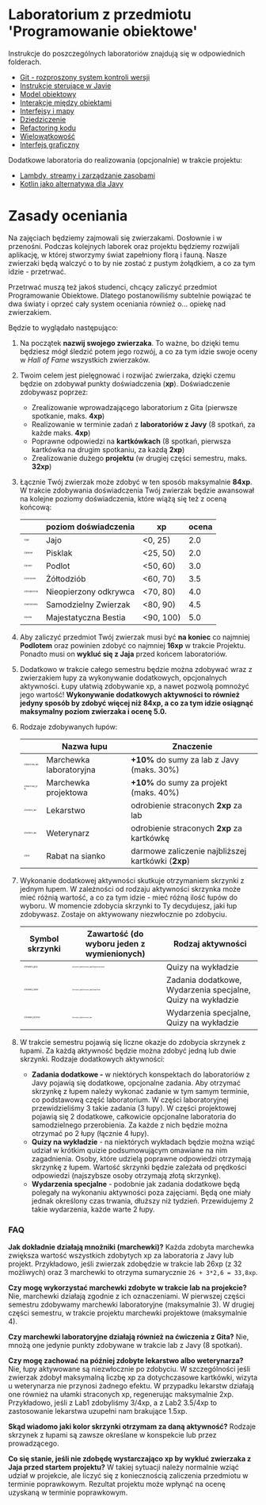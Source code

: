 # Laboratorium z przedmiotu 'Programowanie obiektowe'

Instrukcje do poszczególnych laboratoriów znajdują się w odpowiednich folderach.

* [Git - rozproszony system kontroli wersji](lab0/Readme.md)
* [Instrukcje sterujące w Javie](lab1/Readme.md)
* [Model obiektowy](lab2/Readme.md)
* [Interakcje między obiektami](lab3/Readme.md)
* [Interfejsy i mapy](lab4/Readme.md)
* [Dziedziczenie](lab5/Readme.md)
* [Refactoring kodu](lab6/Readme.md)
* [Wielowątkowość](lab7/Readme.md)
* [Interfejs graficzny](lab8/Readme.md)

Dodatkowe laboratoria do realizowania (opcjonalnie) w trakcie projektu:
* [Lambdy, streamy i zarządzanie zasobami](proj-lab1/Readme.md)
* [Kotlin jako alternatywa dla Javy](proj-lab2/Readme.md)
# Zasady oceniania

Na zajęciach będziemy zajmowali się zwierzakami. Dosłownie i w przenośni. Podczas kolejnych laborek oraz projektu będziemy rozwijali aplikację, w której stworzymy świat zapełniony florą i fauną. Nasze zwierzaki będą walczyć o to by nie zostać z pustym żołądkiem, a co za tym idzie - przetrwać.

Przetrwać muszą też jakoś studenci, chcący zaliczyć przedmiot Programowanie Obiektowe. Dlatego postanowiliśmy subtelnie powiązać te dwa światy i oprzeć cały system oceniania również o... opiekę nad zwierzakiem. 

Będzie to wyglądało następująco:

1. Na początek **nazwij swojego zwierzaka**. To ważne, bo dzięki temu będziesz mógł śledzić potem jego rozwój, a co za tym idzie swoje oceny w *Hall of Fame* wszystkich zwierzaków.

2. Twoim celem jest pielęgnować i rozwijać zwierzaka, dzięki czemu będzie on zdobywał punkty doświadczenia (**xp**). Doświadczenie zdobywasz poprzez:

   - Zrealizowanie wprowadzającego laboratorium z Gita (pierwsze spotkanie, maks. **4xp**)
   - Realizowanie w terminie zadań z **laboratoriów z Javy**   (8 spotkań, za każde maks. **4xp**)
   - Poprawne odpowiedzi na **kartkówkach** (8 spotkań, pierwsza kartkówka na drugim spotkaniu, za każdą **2xp**)
   - Zrealizowanie dużego **projektu** (w drugiej części semestru, maks. **32xp**)

3. Łącznie Twój zwierzak może zdobyć w ten sposób maksymalnie **84xp**. W trakcie zdobywania doświadczenia Twój zwierzak będzie awansował na kolejne poziomy doświadczenia, które wiążą się też z oceną końcową:

   |                                                              | poziom doświadczenia  | xp        | ocena |
   | ------------------------------------------------------------ | --------------------- | --------- | ----- |
   | <img src="img/owlbear1.png" alt="jajo" style="zoom: 25%;" /> | Jajo                  | <0, 25)   | 2.0   |
   | <img src="img/owlbear2.png" alt="pisklak" style="zoom: 25%;" /> | Pisklak               | <25, 50)  | 2.0   |
   | <img src="img/owlbear3.png" alt="podlot" style="zoom: 25%;" /> | Podlot                | <50, 60)  | 3.0   |
   | <img src="img/owlbear4.png" alt="zoltodziob" style="zoom: 25%;" /> | Żółtodziób            | <60, 70)  | 3.5   |
   | <img src="img/owlbear5.png" alt="nieopierzony" style="zoom: 25%;" /> | Nieopierzony odkrywca | <70, 80)  | 4.0   |
   | <img src="img/owlbear6.png" alt="samodzielny" style="zoom: 25%;" /> | Samodzielny Zwierzak  | <80, 90)  | 4.5   |
   | <img src="img/owlbear7.png" alt="bestia" style="zoom: 25%;" /> | Majestatyczna Bestia  | <90, 100) | 5.0   |

   

4. Aby zaliczyć przedmiot Twój zwierzak musi być **na koniec** co najmniej **Podlotem** oraz powinien zdobyć co najmniej **16xp** w trakcie Projektu. Ponadto musi on **wykluć się z Jaja** przed końcem laboratoriów. 

5. Dodatkowo w trakcie całego semestru będzie można zdobywać wraz z zwierzakiem łupy za wykonywanie dodatkowych, opcjonalnych aktywności. Łupy ułatwią zdobywanie xp, a nawet pozwolą pomnożyć jego wartość! **Wykonywanie dodatkowych aktywności to również jedyny sposób by zdobyć więcej niż 84xp, a co za tym idzie osiągnąć maksymalny poziom zwierzaka i ocenę 5.0.**

6. Rodzaje zdobywanych łupów:

   |                                                              | Nazwa łupu              | Znaczenie                                          |
   | ------------------------------------------------------------ | ----------------------- | -------------------------------------------------- |
   | <img src="img/bonus_multiplier_lab.png" alt="marchew_lab" style="zoom: 25%;" /> | Marchewka laboratoryjna | **+10%** do sumy za lab z Javy (maks. 30%)         |
   | <img src="img/bonus_multiplier_proj.png" alt="marchew_proj" style="zoom: 25%;" /> | Marchewka projektowa    | **+10%** do sumy za projekt (maks. 40%)            |
   | <img src="img/bonus_restore_lab.png" alt="restore_lab" style="zoom: 25%;" /> | Lekarstwo               | odrobienie straconych **2xp** za lab               |
   | <img src="img/bonus_restore_test.png" alt="restore_lab" style="zoom: 25%;" /> | Weterynarz              | odrobienie straconych  **2xp** za kartkówkę        |
   | <img src="img/bonus_test.png" alt="test" style="zoom: 25%;" /> | Rabat na sianko         | darmowe zaliczenie najbliższej kartkówki (**2xp**) |

7. Wykonanie dodatkowej aktywności skutkuje otrzymaniem skrzynki z jednym łupem. W zależności od rodzaju aktywności skrzynka może mieć różnią wartość, a co za tym idzie - mieć różną ilość łupów do wyboru. W momencie zdobycia skrzynki to Ty decydujesz, jaki łup zdobywasz. Zostaje on aktywowany niezwłocznie po zdobyciu.

   | Symbol skrzynki                                              | Zawartość (do wyboru jeden z wymienionych)                   | Rodzaj aktywności                                           |
   | ------------------------------------------------------------ | ------------------------------------------------------------ | ----------------------------------------------------------- |
   | <img src="img/reward_gold.png" alt="reward_gold" style="zoom: 25%;" /> | <img src="img/bonus_restore_lab.png" alt="restore_lab" style="zoom: 20%;" /><img src="img/bonus_restore_test.png" alt="restore_lab" style="zoom: 20%;" /><img src="img/bonus_multiplier.png" alt="marchew" style="zoom: 20%;" /><img src="img/bonus_test.png" alt="test" style="zoom: 20%;" /> | Quizy na wykładzie                                          |
   | <img src="img/reward_silver.png" alt="reward_silver" style="zoom: 25%;" /> | <img src="img/bonus_restore_lab.png" alt="restore_lab" style="zoom: 20%;" /><img src="img/bonus_restore_test.png" alt="restore_lab" style="zoom: 20%;" /><img src="img/bonus_multiplier.png" alt="marchew" style="zoom: 20%;" /> | Zadania dodatkowe, Wydarzenia specjalne, Quizy na wykładzie |
   | <img src="img/reward_bronze.png" alt="reward_bronze" style="zoom: 25%;" /> | <img src="img/bonus_restore_lab.png" alt="restore_lab" style="zoom: 20%;" /><img src="img/bonus_restore_test.png" alt="restore_lab" style="zoom: 20%;" /> | Wydarzenia specjalne, Quizy na wykładzie                    |

8. W trakcie semestru pojawią się liczne okazje do zdobycia skrzynek z łupami. Za każdą aktywność będzie można zdobyć jedną lub dwie skrzynki. Rodzaje dodatkowych aktywności:

   - **Zadania dodatkowe -** w niektórych konspektach do laboratoriów z Javy pojawią się dodatkowe, opcjonalne zadania. Aby otrzymać skrzynkę z łupem należy wykonać zadanie w tym samym terminie, co podstawową część laboratorium. W części laboratoryjnej przewidzieliśmy 3 takie zadania (3 łupy). W części projektowej pojawią się 2 dodatkowe, całkowicie opcjonalne laboratoria do samodzielnego przerobienia. Za każde z nich będzie można otrzymać po 2 łupy (łącznie 4 łupy).
   - **Quizy na wykładzie** - na niektórych wykładach będzie można wziąć udział w krótkim quizie podsumowującym omawiane na nim zagadnienia. Osoby, które udzielą poprawne odpowiedzi otrzymają skrzynkę z łupem. Wartość skrzynki będzie zależała od prędkości odpowiedzi (najszybsze osoby otrzymają złotą skrzynkę).
   - **Wydarzenia specjalne** - podobnie jak zadania dodatkowe będą polegały na wykonaniu aktywności poza zajęciami. Będą one miały jednak określony czas trwania, dłuższy niż tydzień. Przewidujemy 2 takie wydarzenia, każde warte 2 łupy.

### FAQ

**Jak dokładnie działają mnożniki (marchewki)?**
Każda zdobyta marchewka zwiększa wartość wszystkich zdobytych xp za laboratoria z Javy lub projekt. Przykładowo, jeśli zwierzak  zdobędzie w trakcie lab 26xp (z 32 możliwych) oraz 3 marchewki to otrzyma sumarycznie `26 + 3*2,6 = 33,8xp`.

**Czy mogę wykorzystać marchewki zdobyte w trakcie lab na projekcie?**
Nie, marchewki działają zgodnie z ich oznaczeniami. W pierwszej części semestru zdobywamy marchewki laboratoryjne (maksymalnie 3). W drugiej części semestru, w trakcie projektu marchewki projektowe (maksymalnie 4).

**Czy marchewki laboratoryjne działają również na ćwiczenia z Gita?**
Nie, mnożą one jedynie punkty zdobywane w trakcie lab z Javy (8 spotkań).

**Czy mogę zachować na później zdobyte lekarstwo albo weterynarza?**
Nie, łupy aktywowane są niezwłocznie po zdobyciu. W szczególności jeśli zwierzak zdobył maksymalną liczbę xp za dotychczasowe kartkówki, wizyta u weterynarza nie przynosi żadnego efektu. W przypadku lekarstw działają one również na ułamki straconych xp, regenerując maksymalnie 2xp. Przykładowo, jeśli z Lab1 zdobyliśmy 3/4xp, a z Lab2 3.5/4xp to zastosowanie lekarstwa uzupełni nam brakujące 1.5xp. 

**Skąd wiadomo jaki kolor skrzynki otrzymam za daną aktywność?**
Rodzaje skrzynek z łupami są zawsze określane w konspekcie lub przez prowadzącego.  

**Co się stanie, jeśli nie zdobędę wystarczająco xp by wykluć zwierzaka z Jaja przed startem projektu?**
W takiej sytuacji należy normalnie wziąć udział w projekcie, ale liczyć się z koniecznością zaliczenia przedmiotu w terminie poprawkowym. Rezultat projektu może wpłynąć na ocenę uzyskaną w terminie poprawkowym. 
